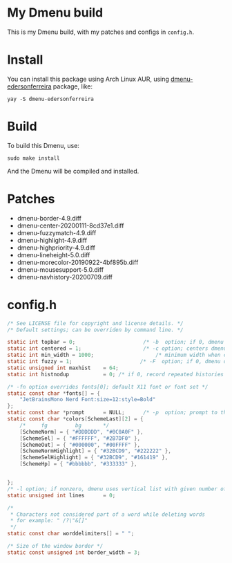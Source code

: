 # My Dmenu build

This is my Dmenu build, with my patches and configs in `config.h`.

# Install

You can install this package using Arch Linux AUR, using [dmenu-edersonferreira](https://aur.archlinux.org/packages/dmenu-edersonferreira) package, like:

```
yay -S dmenu-edersonferreira
```

# Build

To build this Dmenu, use:

```
sudo make install
```

And the Dmenu will be compiled and installed.

# Patches

- dmenu-border-4.9.diff
- dmenu-center-20200111-8cd37e1.diff
- dmenu-fuzzymatch-4.9.diff
- dmenu-highlight-4.9.diff
- dmenu-highpriority-4.9.diff
- dmenu-lineheight-5.0.diff
- dmenu-morecolor-20190922-4bf895b.diff
- dmenu-mousesupport-5.0.diff
- dmenu-navhistory-20200709.diff

# config.h

```c
/* See LICENSE file for copyright and license details. */
/* Default settings; can be overriden by command line. */

static int topbar = 0;                      /* -b  option; if 0, dmenu appears at bottom     */
static int centered = 1;                    /* -c option; centers dmenu on screen */
static int min_width = 1000;                    /* minimum width when centered */
static int fuzzy = 1;                      /* -F  option; if 0, dmenu doesn't use fuzzy matching     */
static unsigned int maxhist    = 64;
static int histnodup           = 0;	/* if 0, record repeated histories */

/* -fn option overrides fonts[0]; default X11 font or font set */
static const char *fonts[] = {
	"JetBrainsMono Nerd Font:size=12:style=Bold"
};
static const char *prompt      = NULL;      /* -p  option; prompt to the left of input field */
static const char *colors[SchemeLast][2] = {
	/*     fg         bg       */
	[SchemeNorm] = { "#DDDDDD", "#0C0A0F" },
	[SchemeSel] = { "#FFFFFF", "#2B7DF0" },
	[SchemeOut] = { "#000000", "#00FFFF" },
	[SchemeNormHighlight] = { "#32BCD9", "#222222" },
	[SchemeSelHighlight] = { "#32BCD9", "#161419" },
	[SchemeHp] = { "#bbbbbb", "#333333" },


};
/* -l option; if nonzero, dmenu uses vertical list with given number of lines */
static unsigned int lines      = 0;

/*
 * Characters not considered part of a word while deleting words
 * for example: " /?\"&[]"
 */
static const char worddelimiters[] = " ";

/* Size of the window border */
static const unsigned int border_width = 3;
```
